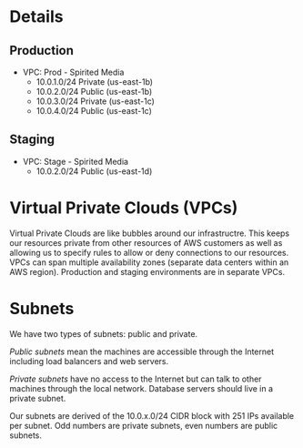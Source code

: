 # Details

## Production
 - VPC: Prod - Spirited Media
   - 10.0.1.0/24 Private (us-east-1b)
   - 10.0.2.0/24 Public (us-east-1b)
   - 10.0.3.0/24 Private (us-east-1c)
   - 10.0.4.0/24 Public (us-east-1c)

## Staging
 - VPC: Stage - Spirited Media
 	- 10.0.2.0/24 Public (us-east-1d) 

# Virtual Private Clouds (VPCs)
Virtual Private Clouds are like bubbles around our infrastructre. This keeps our resources private from other resources of AWS customers as well as allowing us to specify rules to allow or deny connections to our resources. VPCs can span multiple availability zones (separate data centers within an AWS region). Production and staging environments are in separate VPCs.

# Subnets

We have two types of subnets: public and private.

*Public subnets* mean the machines are accessible through the Internet including load balancers and web servers. 

*Private subnets* have no access to the Internet but can talk to other machines through the local network. Database servers should live in a private subnet.

Our subnets are derived of the 10.0.x.0/24 CIDR block with 251 IPs available per subnet. Odd numbers are private subnets, even numbers are public subnets.